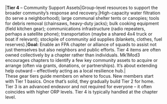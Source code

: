 |**Tier 4** – Community Support Assets|Group-level resources to support the broader community’s response and recovery.|High-capacity water filtration (to serve a neighborhood); large communal shelter tents or canopies; tools for debris removal (chainsaws, heavy-duty jacks); bulk cooking equipment (field kitchen gear); communications infrastructure (radio repeaters, perhaps a satellite phone); transportation (maybe a shared 4x4 truck or boat if relevant); stockpile of community aid supplies (blankets, clothes, fuel reserves).|**Goal:** Enable an FPA chapter or alliance of squads to assist not just themselves but also neighbors and public efforts. Tier 4 items are often owned collectively by a chapter rather than individuals. Mk1Mod3 encourages chapters to identify a few key community assets to acquire or arrange (often via grants, donations, or partnerships). It’s about extending help outward – effectively acting as a local resilience hub.|  
These gear tiers guide members on where to focus. New members start with Tier 1 basics. Once that’s solid, they gradually build Tier 2 for home. Tier 3 is an advanced endeavor and not required for everyone – it often coincides with higher ORP levels. Tier 4 is typically handled at the chapter level.